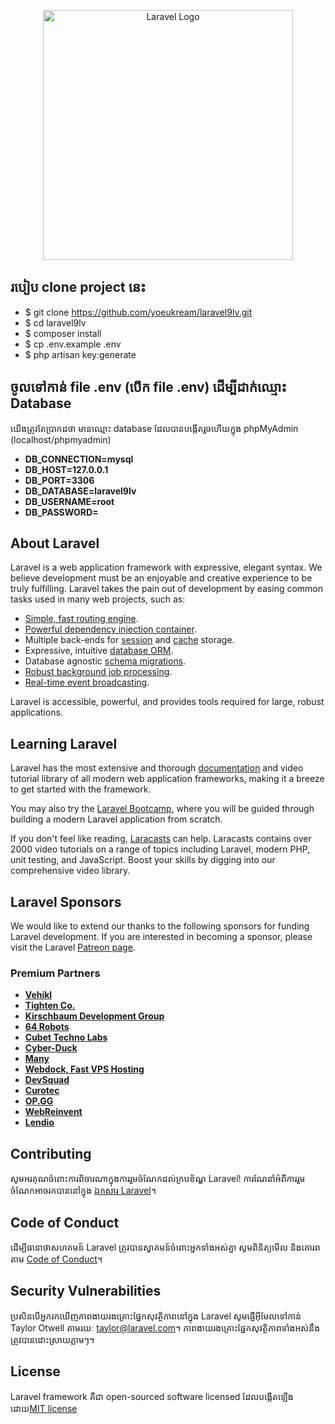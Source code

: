 <p align="center"><a href="https://laravel.com" target="_blank"><img src="https://raw.githubusercontent.com/laravel/art/master/logo-lockup/5%20SVG/2%20CMYK/1%20Full%20Color/laravel-logolockup-cmyk-red.svg" width="400" alt="Laravel Logo"></a></p>

## របៀប clone project នេះ
- $ git clone https://github.com/yoeukream/laravel9lv.git
- $ cd laravel9lv
- $ composer install
- $ cp .env.example .env
- $ php artisan key:generate

## ចូលទៅកាន់ file .env (បើក file .env) ដើម្បីដាក់ឈ្មោះ Database
យើងត្រូវតែប្រាកដថា មានឈ្មោះ database ដែលបានបង្កើតរួចហើយក្នុង phpMyAdmin (localhost/phpmyadmin)

  -  **DB_CONNECTION=mysql**
  -  **DB_HOST=127.0.0.1**
  -  **DB_PORT=3306**
  -  **DB_DATABASE=laravel9lv**
  -  **DB_USERNAME=root**
  -  **DB_PASSWORD=**


## About Laravel

Laravel is a web application framework with expressive, elegant syntax. We believe development must be an enjoyable and creative experience to be truly fulfilling. Laravel takes the pain out of development by easing common tasks used in many web projects, such as:

- [Simple, fast routing engine](https://laravel.com/docs/routing).
- [Powerful dependency injection container](https://laravel.com/docs/container).
- Multiple back-ends for [session](https://laravel.com/docs/session) and [cache](https://laravel.com/docs/cache) storage.
- Expressive, intuitive [database ORM](https://laravel.com/docs/eloquent).
- Database agnostic [schema migrations](https://laravel.com/docs/migrations).
- [Robust background job processing](https://laravel.com/docs/queues).
- [Real-time event broadcasting](https://laravel.com/docs/broadcasting).

Laravel is accessible, powerful, and provides tools required for large, robust applications.

## Learning Laravel

Laravel has the most extensive and thorough [documentation](https://laravel.com/docs) and video tutorial library of all modern web application frameworks, making it a breeze to get started with the framework.

You may also try the [Laravel Bootcamp](https://bootcamp.laravel.com), where you will be guided through building a modern Laravel application from scratch.

If you don't feel like reading, [Laracasts](https://laracasts.com) can help. Laracasts contains over 2000 video tutorials on a range of topics including Laravel, modern PHP, unit testing, and JavaScript. Boost your skills by digging into our comprehensive video library.

## Laravel Sponsors

We would like to extend our thanks to the following sponsors for funding Laravel development. If you are interested in becoming a sponsor, please visit the Laravel [Patreon page](https://patreon.com/taylorotwell).

### Premium Partners

- **[Vehikl](https://vehikl.com/)**
- **[Tighten Co.](https://tighten.co)**
- **[Kirschbaum Development Group](https://kirschbaumdevelopment.com)**
- **[64 Robots](https://64robots.com)**
- **[Cubet Techno Labs](https://cubettech.com)**
- **[Cyber-Duck](https://cyber-duck.co.uk)**
- **[Many](https://www.many.co.uk)**
- **[Webdock, Fast VPS Hosting](https://www.webdock.io/en)**
- **[DevSquad](https://devsquad.com)**
- **[Curotec](https://www.curotec.com/services/technologies/laravel/)**
- **[OP.GG](https://op.gg)**
- **[WebReinvent](https://webreinvent.com/?utm_source=laravel&utm_medium=github&utm_campaign=patreon-sponsors)**
- **[Lendio](https://lendio.com)**

## Contributing

សូមអរគុណចំពោះការពិចារណាក្នុងការរួមចំណែកដល់ក្របខ័ណ្ឌ Laravel! ការណែនាំអំពីការរួមចំណែកអាចរកបាននៅក្នុង [ឯកសារ Laravel](https://laravel.com/docs/contributions)។

## Code of Conduct

ដើម្បីធានាថាសហគមន៍ Laravel ត្រូវបានស្វាគមន៍ចំពោះអ្នកទាំងអស់គ្នា សូមពិនិត្យមើល និងគោរពតាម [Code of Conduct](https://laravel.com/docs/contributions#code-of-conduct)។

## Security Vulnerabilities

ប្រសិនបើអ្នករកឃើញភាពងាយរងគ្រោះផ្នែកសុវត្ថិភាពនៅក្នុង Laravel សូមផ្ញើអ៊ីមែលទៅកាន់ Taylor Otwell តាមរយៈ [taylor@laravel.com](mailto:taylor@laravel.com)។ ភាពងាយរងគ្រោះផ្នែកសុវត្ថិភាពទាំងអស់នឹងត្រូវបានដោះស្រាយភ្លាមៗ។

## License

Laravel framework គឺជា open-sourced software licensed ដែលបង្កើតឡើងដោយ[MIT license](https://opensource.org/licenses/MIT)
